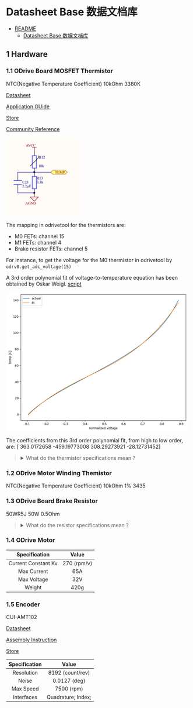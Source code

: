# Datasheet Base 数据文档库

- [README](../README.md)
    - [Datasheet Base 数据文档库](./101_datasheet-base.md)

## 1 Hardware

### 1.1 ODrive Board MOSFET Thermistor

NTC(Negative Temperature Coefficient) 10kOhm 3380K

[Datasheet](./datasheets/datasheet_100-01_thermistor_muRata_NCP15XH103F03RC.pdf)

[Application GUide](./datasheets/datasheet_100-02_thermistor-application-guide.pdf)

[Store](https://www.digikey.com/product-detail/en/murata-electronics-north-america/NCP15XH103F03RC/490-4801-1-ND/1644682)

[Community Reference](https://discourse.odriverobotics.com/t/thermistors-on-the-odrive/813)

<img src="./images/image_101-01.png" width=200>

The mapping in odrivetool for the thermistors are:

* M0 FETs: channel 15
* M1 FETs: channel 4
* Brake resistor FETs: channel 5

For instance, to get the voltage for the M0 thermistor in odrivetool by `odrv0.get_adc_voltage(15)`

A 3rd order polynomial fit of voltage-to-temperature equation has been obtained by Oskar Weigl. [script](https://github.com/madcowswe/ODrive/blob/devel/analysis/thermistors.py)

<img src="./images/image_101-02.jpg" width=500>

The coefficients from this 3rd order polynomial fit, from high to low order, are:
[ 363.0172658 -459.19773008 308.29273921 -28.12731452]

> <details><summary markdown="span"> What do the thermistor specifications mean ?</summary><div markdown="block">
> 
> * **Resistance** This is the thermistor resistance at the temperature specified by the manufacturer, often 25°C.
> 
> * **Tolerance** Indicates how much the resistance can vary from the specified value. Usually expressed in percent (e.g. 1%, 10%, etc). For example, if the specified resistance at 25°C for a thermistor with 10% tolerance is 10,000 ohms then the measured resistance at that temperature can range from 9,000 ohms to 11000 ohms.
> 
> * **B (or Beta) constant** A value that represents the relationship between the resistance and temperature over a specified temperature range. For example, "3380 25/50" indicates a beta constant of 3380 over a temperature range from 25°C to 50°C.
> 
> </div></details>

### 1.2 ODrive Motor Winding Themistor

NTC(Negative Temperature Coefficient) 10kOhm 1% 3435

### 1.3 ODrive Board Brake Resistor

50WR5J 50W 0.5Ohm

> <details><summary markdown="span"> What do the resistor specifications mean ?</summary><div markdown="block">
> 
> * **[RKM code](https://en.wikipedia.org/wiki/RKM_code)** 
> 
> </div></details>

### 1.4 ODrive Motor

|Specification|Value|
|:---:|:---:|
|Current Constant Kv|270 (rpm/v)|
|Max Current|65A|
|Max Voltage|32V|
|Weight|420g|

### 1.5 Encoder

CUI-AMT102

[Datasheet](./datasheets/datasheet_100-03_encoder_CUI-AMT102_assembly-instruction.pdf)

[Assembly Instruction](./datasheets/datasheet_100-04_encoder_CUI-AMT102_assembly-instruction.pdf)

[Store](https://www.digikey.com/product-detail/en/cui-inc/AMT102-V/102-1307-ND/827015)

|Specification|Value|
|:---:|:---:|
|Resolution|8192 (count/rev)|
|Noise|0.0127 (deg)|
|Max Speed|7500 (rpm)|
|Interfaces|Quadrature; Index;|
